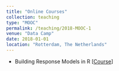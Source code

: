 ```yaml
---
title: "Online Courses"
collection: teaching
type: "MOOC"
permalink: /teaching/2018-MOOC-1
venue: "Data Camp"
date: 2018-01-01
location: "Rotterdam, The Netherlands"
---
```


* Building Response Models in R [[Course](https://www.datacamp.com/courses/building-response-models-in-r)]

<!--
In this course, you will learn how to uncover patterns of marketing actions and customer reactions by building simple models of market response. In particular, you will learn how to quantify the impact of marketing variables, such as price and different promotional tactics, using aggregate sales and individual-level choice data.
-->
